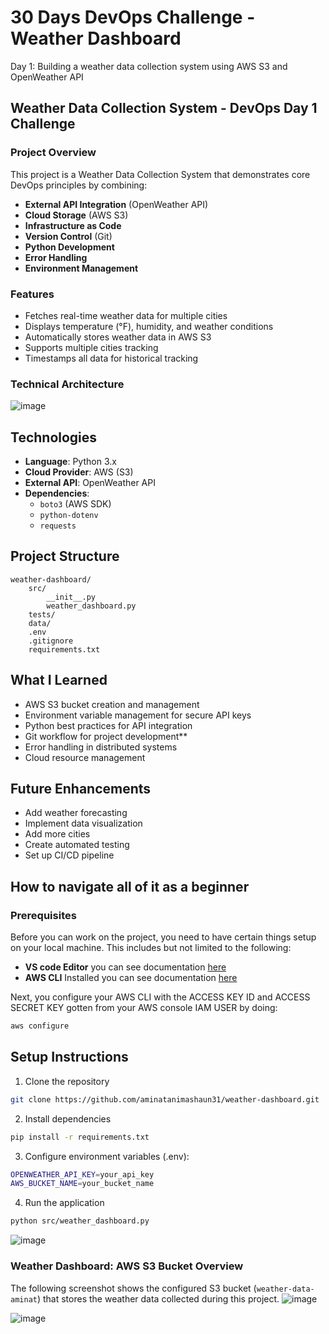 # 30 Days DevOps Challenge - Weather Dashboard
 
 Day 1: Building a weather data collection system using AWS S3 and OpenWeather API

## Weather Data Collection System - DevOps Day 1 Challenge
### Project Overview
This project is a Weather Data Collection System that demonstrates core DevOps principles by combining:

 - **External API Integration** (OpenWeather API)
- **Cloud Storage** (AWS S3)
- **Infrastructure as Code**
- **Version Control** (Git)
- **Python Development**
- **Error Handling**
- **Environment Management**
### Features
- Fetches real-time weather data for multiple cities
- Displays temperature (°F), humidity, and weather conditions
- Automatically stores weather data in AWS S3
- Supports multiple cities tracking
- Timestamps all data for historical tracking
### Technical Architecture
![image](https://github.com/user-attachments/assets/c61285e7-c86d-4761-864c-539e2aecb944)
## Technologies
 - **Language**: Python 3.x
- **Cloud Provider**: AWS (S3)
- **External API**: OpenWeather API
- **Dependencies**: 
  - `boto3` (AWS SDK)
  - `python-dotenv`
  - `requests`
 
## Project Structure

```plaintext
weather-dashboard/
    src/
        __init__.py
        weather_dashboard.py
    tests/
    data/
    .env
    .gitignore
    requirements.txt

```
## What I Learned

- AWS S3 bucket creation and management
- Environment variable management for secure API keys
- Python best practices for API integration
- Git workflow for project development**
- Error handling in distributed systems
- Cloud resource management
## Future Enhancements
- Add weather forecasting
- Implement data visualization
- Add more cities
- Create automated testing
- Set up CI/CD pipeline
## How to navigate all of it as a beginner
### Prerequisites
Before you can work on the project, you need to have certain things setup on your local machine. This includes but not limited to the following:
- **VS code Editor** you can see documentation <a href="https://code.visualstudio.com/download" target="_blank">here</a>
- **AWS CLI** Installed you can see documentation <a href="https://docs.aws.amazon.com/cli/latest/userguide/getting-started-install.html" target="_blank">here</a>

Next, you configure your AWS CLI with the ACCESS KEY ID and ACCESS SECRET KEY gotten from your AWS console IAM USER by doing:
```bash
aws configure
```
## Setup Instructions
1. Clone the repository
```bash
git clone https://github.com/aminatanimashaun31/weather-dashboard.git
```
2. Install dependencies
```bash
pip install -r requirements.txt
```
3. Configure environment variables (.env):
```bash
OPENWEATHER_API_KEY=your_api_key
AWS_BUCKET_NAME=your_bucket_name
```
4. Run the application
```bash
python src/weather_dashboard.py
```
![image](https://github.com/user-attachments/assets/873b198d-ec2f-4a48-a095-be94d2fd0c68)
### **Weather Dashboard: AWS S3 Bucket Overview**
The following screenshot shows the configured S3 bucket (`weather-data-aminat`) that stores the weather data collected during this project.
![image](https://github.com/user-attachments/assets/b442d41e-3cf0-4e7d-bbd2-9e91b6444877)

![image](https://github.com/user-attachments/assets/0ab83386-1bfd-4d0a-a2d1-1ec0e3f6915a)

